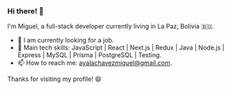 ### Hi there! 👋

I'm Miguel, a full-stack developer currently living in La Paz, Bolivia 🇧🇴.

- 🔭 I am currently looking for a job.
- 📂 Main tech skills: JavaScript | React | Next.js | Redux | Java | Node.js | Express | MySQL | Prisma | PostgreSQL | Testing.
- 📫 How to reach me: ayalachavezmiguel@gmail.com.

Thanks for visiting my profile! 😄
